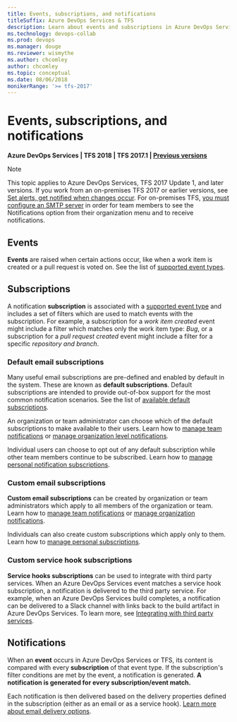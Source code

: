 ```yaml
---
title: Events, subscriptions, and notifications
titleSuffix: Azure DevOps Services & TFS 
description: Learn about events and subscriptions in Azure DevOps Services and TFS, and how they are used to create notifications to users
ms.technology: devops-collab
ms.prod: devops
ms.manager: douge
ms.reviewer: wismythe
ms.author: chcomley
author: chcomley
ms.topic: conceptual
ms.date: 08/06/2018
monikerRange: '>= tfs-2017'
---
```


# Events, subscriptions, and notifications

<b>Azure DevOps Services | TFS 2018 | TFS 2017.1 | [Previous versions](../work/track/alerts-and-notifications.md)</b> 

> [!NOTE]
> This topic applies to Azure DevOps Services, TFS 2017 Update 1, and later versions. If you work from an on-premises TFS 2017 or earlier versions, see [Set alerts, get notified when changes occur](../work/track/alerts-and-notifications.md). For on-premises TFS, [you must configure an SMTP server](/tfs/server/admin/setup-customize-alerts) in order for team members to see the Notifications option from their organization menu and to receive notifications.

## Events

**Events** are raised when certain actions occur, like when a work item is created or a pull request is voted on. See the list of [supported event types](oob-supported-event-types.md).

## Subscriptions

A notification **subscription** is associated with a [supported event type](oob-supported-event-types.md) and includes a set of filters which are used to match events with the subscription. For example, a subscription for a _work item created_ event might include a filter which matches only the work item type: _Bug_, or a subscription for a _pull request created_ event might include a filter for a specific _repository and branch_.

### Default email subscriptions

Many useful email subscriptions are pre-defined and enabled by default in the system. These are known as **default subscriptions**. Default subscriptions are intended to provide out-of-box support for the most common notification scenarios. See the list of [available default subscriptions](oob-built-in-notifications.md).

An organization or team administrator can choose which of the default subscriptions to make available to their users. Learn how to [manage team notifications](howto-manage-team-notifications.md) or [manage organization level notifications](howto-manage-organization-notifications.md).

Individual users can choose to opt out of any default subscription while other team members continue to be subscribed. Learn how to [manage personal notification subscriptions](howto-manage-personal-notifications.md).

### Custom email subscriptions

**Custom email subscriptions** can be created by organization or team administrators which apply to all members of the organization or team. Learn how to [manage team notifications](howto-manage-team-notifications.md) or [manage organization notifications](howto-manage-organization-notifications.md).

Individuals can also create custom subscriptions which apply only to them. Learn how to [manage personal subscriptions](howto-manage-personal-notifications.md).

### Custom service hook subscriptions

**Service hooks subscriptions** can be used to integrate with third party services. When an Azure DevOps Services event matches a service hook subscription, a notification is delivered to the third party service. For example, when an Azure DevOps Services build completes, a notification can be delivered to a Slack channel with links back to the build artifact in Azure DevOps Services. To learn more, see [Integrating with third party services](howto-integrate-third-party-services.md).

## Notifications

When an **event** occurs in Azure DevOps Services or TFS, its content is compared with every **subscription** of that event type. If the subscription's filter conditions are met by the event, a notification is generated. **A notification is generated for every subscription/event match.**

Each notification is then delivered based on the delivery properties defined in the subscription (either as an email or as a service hook). [Learn more about email delivery options](concepts-email-recipients.md).
